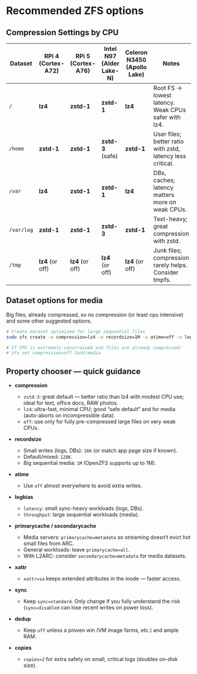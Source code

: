 # Recommended ZFS options

## Compression Settings by CPU

| Dataset   | RPi 4 (Cortex-A72) | RPi 5 (Cortex-A76) | Intel N97 (Alder Lake-N) | Celeron N3450 (Apollo Lake) | Notes |
|-----------|--------------------|--------------------|--------------------------|-----------------------------|-------|
| `/`       | **lz4**            | **zstd-1**         | **zstd-1**               | **lz4**                     | Root FS → lowest latency. Weak CPUs safer with lz4. |
| `/home`   | **zstd-1**         | **zstd-1**         | **zstd-3** (safe)        | **zstd-1**                  | User files; better ratio with zstd, latency less critical. |
| `/var`    | **lz4**            | **zstd-1**         | **zstd-1**               | **lz4**                     | DBs, caches; latency matters more on weak CPUs. |
| `/var/log`| **zstd-1**         | **zstd-1**         | **zstd-3**               | **zstd-1**                  | Text-heavy; great compression with zstd. |
| `/tmp`    | **lz4** (or off)   | **lz4** (or off)   | **lz4** (or off)         | **lz4** (or off)            | Junk files; compression rarely helps. Consider tmpfs. |


## Dataset options for media
Big files, already compressed, so no compression (or least cpu intensive) and some other suggested options.

```bash
# Create dataset optimized for large sequential files
sudo zfs create -o compression=lz4 -o recordsize=1M -o atime=off -o logbias=throughput -o primarycache=metadata -o xattr=sa -o mountpoint=/media pool-name-here

# If CPU is extremely constrained and files are already compressed:
# zfs set compression=off tank/media
```

## Property chooser — quick guidance

- **compression**
  - `zstd-3`: great default — better ratio than lz4 with modest CPU use; ideal for text, office docs, RAW photos.
  - `lz4`: ultra-fast, minimal CPU; good “safe default” and for media (auto-aborts on incompressible data).
  - `off`: use only for fully pre-compressed large files on very weak CPUs.

- **recordsize**
  - Small writes (logs, DBs): `16K` (or match app page size if known).
  - Default/mixed: `128K`.
  - Big sequential media: `1M` (OpenZFS supports up to 1M).

- **atime**
  - Use `off` almost everywhere to avoid extra writes.

- **logbias**
  - `latency`: small sync-heavy workloads (logs, DBs).
  - `throughput`: large sequential workloads (media).

- **primarycache / secondarycache**
  - Media servers: `primarycache=metadata` so streaming doesn’t evict hot small files from ARC.
  - General workloads: leave `primarycache=all`.
  - With L2ARC: consider `secondarycache=metadata` for media datasets.

- **xattr**
  - `xattr=sa` keeps extended attributes in the inode — faster access.

- **sync**
  - Keep `sync=standard`.
    Only change if you fully understand the risk (`sync=disabled` can lose recent writes on power loss).

- **dedup**
  - Keep `off` unless a proven win (VM image farms, etc.) and ample RAM.

- **copies**
  - `copies=2` for extra safety on small, critical logs (doubles on-disk size).
